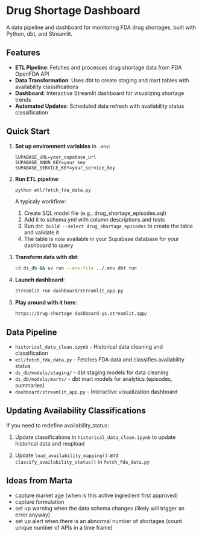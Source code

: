 # Drug Shortage Dashboard

A data pipeline and dashboard for monitoring FDA drug shortages, built with Python, dbt, and Streamlit.

## Features

- **ETL Pipeline**: Fetches and processes drug shortage data from FDA OpenFDA API
- **Data Transformation**: Uses dbt to create staging and mart tables with availability classifications
- **Dashboard**: Interactive Streamlit dashboard for visualizing shortage trends
- **Automated Updates**: Scheduled data refresh with availability status classification

## Quick Start

1. **Set up environment variables** in `.env`:
   ```
   SUPABASE_URL=your_supabase_url
   SUPABASE_ANON_KEY=your_key
   SUPABASE_SERVICE_KEY=your_service_key
   ```

2. **Run ETL pipeline**:
   ```bash
   python etl/fetch_fda_data.py
   ```
   A typicaly workflow:
   1. Create SQL model file (e.g., drug_shortage_episodes.sql)
   2. Add it to schema.yml with column descriptions and tests
   3. Run `dbt build --select drug_shortage_episodes` to create the table and validate it
   4. The table is now available in your Supabase database for your dashboard to query

3. **Transform data with dbt**:
   ```bash
   cd ds_db && uv run --env-file ../.env dbt run
   ```

4. **Launch dashboard**:
   ```bash
   streamlit run dashboard/streamlit_app.py
   ```

5. **Play around with it here**:
   ```
   https://drug-shortage-dashboard-ys.streamlit.app/
   ```

## Data Pipeline

- `historical_data_clean.ipynb` - Historical data cleaning and classification
- `etl/fetch_fda_data.py` - Fetches FDA data and classifies availability status
- `ds_db/models/staging/` - dbt staging models for data cleaning
- `ds_db/models/marts/` - dbt mart models for analytics (episodes, summaries)
- `dashboard/streamlit_app.py` - Interactive visualization dashboard

## Updating Availability Classifications

If you need to redefine availability_status:
1. Update classifications in `historical_data_clean.ipynb` to update historical data and reupload

2. Update `load_availability_mapping()` and `classify_availability_status()` in `fetch_fda_data.py`

## Ideas from Marta
- capture market age (when is this active ingredient first approved)
- capture formulation 
- set up warning when the data schema changes (likely will trigger an error anyway)
- set up alert when there is an abnormal number of shortages (count unique number of APIs in a time frame)